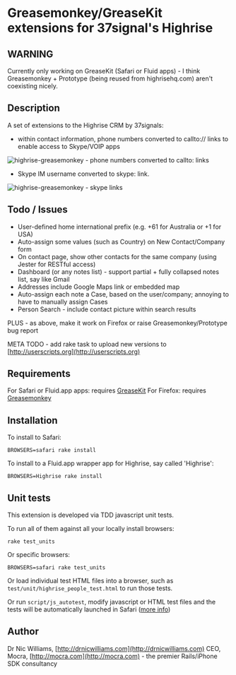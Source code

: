 # Greasemonkey/GreaseKit extensions for 37signal's Highrise

## WARNING

Currently only working on GreaseKit (Safari or Fluid apps) - I think Greasemonkey + Prototype (being reused from highrisehq.com) aren't coexisting nicely.

## Description

A set of extensions to the Highrise CRM by 37signals:

* within contact information, phone numbers converted to callto:// links to enable access to Skype/VOIP apps

<img src="http://img.skitch.com/20080826-1e34ar1x8xmsfe4rh45g39dqiy.jpg" alt="highrise-greasemonkey - phone numbers converted to callto: links" />

* Skype IM username converted to skype: link.

<img src="http://img.skitch.com/20080826-p39n7jr3nb2u2jfb43r9gi84x7.jpg" alt="highrise-greasemonkey - skype links"/>

## Todo / Issues

* User-defined home international prefix (e.g. +61 for Australia or +1 for USA)
* Auto-assign some values (such as Country) on New Contact/Company form
* On contact page, show other contacts for the same company (using Jester for RESTful access)
* Dashboard (or any notes list) - support partial + fully collapsed notes list, say like Gmail
* Addresses include Google Maps link or embedded map
* Auto-assign each note a Case, based on the user/company; annoying to have to manually assign Cases
* Person Search - include contact picture within search results

PLUS - as above, make it work on Firefox or raise Greasemonkey/Prototype bug report

META TODO - add rake task to upload new versions to [http://userscripts.org](http://userscripts.org)

## Requirements

For Safari or Fluid.app apps: requires [GreaseKit](http://8-p.info/greasekit/)
For Firefox: requires [Greasemonkey](https://addons.mozilla.org/en-US/firefox/addon/748)

## Installation

To install to Safari:

    BROWSERS=safari rake install

To install to a Fluid.app wrapper app for Highrise, say called 'Highrise':

    BROWSERS=Highrise rake install

## Unit tests

This extension is developed via TDD javascript unit tests. 

To run all of them against all your locally install browsers:

    rake test_units

Or specific browsers:

    BROWSERS=safari rake test_units

Or load individual test HTML files into a browser, such as `test/unit/highrise_people_test.html` to run those tests.

Or run `script/js_autotest`, modify javascript or HTML test files and the tests will be automatically launched in Safari ([more info](http://drnicwilliams.com/2008/01/04/autotesting-javascript-in-rails/))

## Author

Dr Nic Williams, [http://drnicwilliams.com](http://drnicwilliams.com)
CEO, Mocra, [http://mocra.com](http://mocra.com) - the premier Rails/iPhone SDK consultancy